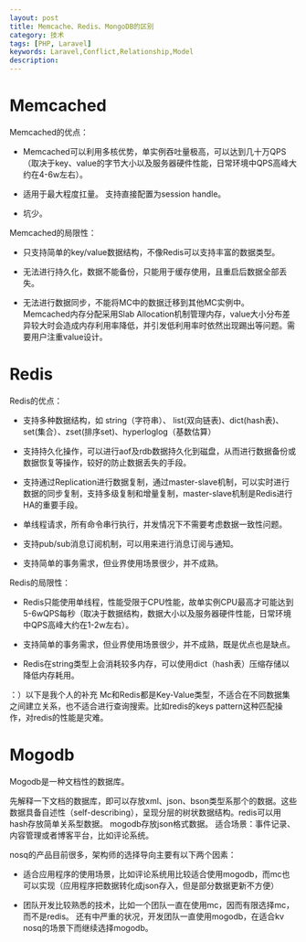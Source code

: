 ```yaml
---
layout: post
title: Memcache、Redis、MongoDB的区别
category: 技术
tags: [PHP, Laravel]
keywords: Laravel,Conflict,Relationship,Model
description: 
---
```


# Memcached #
Memcached的优点：

- Memcached可以利用多核优势，单实例吞吐量极高，可以达到几十万QPS（取决于key、value的字节大小以及服务器硬件性能，日常环境中QPS高峰大约在4-6w左右）。


- 适用于最大程度扛量。
支持直接配置为session handle。


- 坑少。

Memcached的局限性：


- 只支持简单的key/value数据结构，不像Redis可以支持丰富的数据类型。


- 无法进行持久化，数据不能备份，只能用于缓存使用，且重启后数据全部丢失。


- 无法进行数据同步，不能将MC中的数据迁移到其他MC实例中。
Memcached内存分配采用Slab Allocation机制管理内存，value大小分布差异较大时会造成内存利用率降低，并引发低利用率时依然出现踢出等问题。需要用户注重value设计。

# Redis #
Redis的优点： 


- 支持多种数据结构，如 string（字符串）、 list(双向链表)、dict(hash表)、set(集合）、zset(排序set)、hyperloglog（基数估算）


- 支持持久化操作，可以进行aof及rdb数据持久化到磁盘，从而进行数据备份或数据恢复等操作，较好的防止数据丢失的手段。


- 支持通过Replication进行数据复制，通过master-slave机制，可以实时进行数据的同步复制，支持多级复制和增量复制，master-slave机制是Redis进行HA的重要手段。


- 单线程请求，所有命令串行执行，并发情况下不需要考虑数据一致性问题。


- 支持pub/sub消息订阅机制，可以用来进行消息订阅与通知。


- 支持简单的事务需求，但业界使用场景很少，并不成熟。

Redis的局限性：


- Redis只能使用单线程，性能受限于CPU性能，故单实例CPU最高才可能达到5-6wQPS每秒（取决于数据结构，数据大小以及服务器硬件性能，日常环境中QPS高峰大约在1-2w左右）。


- 支持简单的事务需求，但业界使用场景很少，并不成熟，既是优点也是缺点。


- Redis在string类型上会消耗较多内存，可以使用dict（hash表）压缩存储以降低内存耗用。

：）以下是我个人的补充
Mc和Redis都是Key-Value类型，不适合在不同数据集之间建立关系，也不适合进行查询搜索。比如redis的keys pattern这种匹配操作，对redis的性能是灾难。

# Mogodb #
Mogodb是一种文档性的数据库。 

先解释一下文档的数据库，即可以存放xml、json、bson类型系那个的数据。这些数据具备自述性（self-describing），呈现分层的树状数据结构。redis可以用hash存放简单关系型数据。
mogodb存放json格式数据。
适合场景：事件记录、内容管理或者博客平台，比如评论系统。

nosq的产品目前很多，架构师的选择导向主要有以下两个因素：


- 适合应用程序的使用场景，比如评论系统用比较适合使用mogodb，而mc也可以实现（应用程序把数据转化成json存入，但是部分数据更新不方便）


- 团队开发比较熟悉的技术，比如一个团队一直在使用mc，因而有限选择mc，而不是redis。
还有中严重的状况，开发团队一直使用mogodb，在适合kv nosq的场景下而继续选择mogodb。